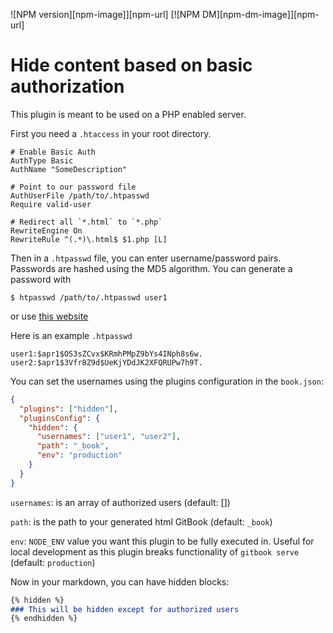 ![NPM version][npm-image]][npm-url] [![NPM DM][npm-dm-image]][npm-url]

Hide content based on basic authorization
==============

This plugin is meant to be used on a PHP enabled server.

First you need a `.htaccess` in your root directory.
```
# Enable Basic Auth
AuthType Basic
AuthName "SomeDescription"

# Point to our password file
AuthUserFile /path/to/.htpasswd
Require valid-user

# Redirect all `*.html` to `*.php`
RewriteEngine On
RewriteRule ^(.*)\.html$ $1.php [L]
```
Then in a `.htpasswd` file, you can enter username/password pairs. Passwords are hashed using the MD5 algorithm. You can generate a password with
```
$ htpasswd /path/to/.htpasswd user1
```
or use [this website](http://www.htaccesstools.com/htpasswd-generator/)

Here is an example `.htpasswd`
```
user1:$apr1$OS3sZCvx$KRmhPMpZ9bYs4INph8s6w.
user2:$apr1$3Vfr8Z9d$UeKjYDdJK2XFQRUPw7h9T.
```

You can set the usernames using the plugins configuration in the `book.json`:

```json
{
  "plugins": ["hidden"],
  "pluginsConfig": {
    "hidden": {
      "usernames": ["user1", "user2"],
      "path": "_book",
      "env": "production"
    }
  }
}
```

`usernames`: is an array of authorized users (default: [])

`path`: is the path to your generated html GitBook (default: `_book`)

`env`: `NODE_ENV` value you want this plugin to be fully executed in. Useful for local development as this plugin breaks functionality of `gitbook serve` (default: `production`)

Now in your markdown, you can have hidden blocks:

```markdown
{% hidden %}
### This will be hidden except for authorized users
{% endhidden %}
```
